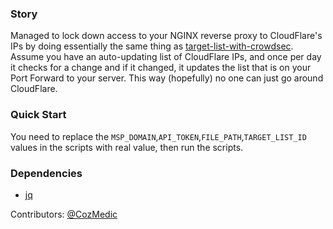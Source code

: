 ### Story

Managed to lock down access to your NGINX reverse proxy to CloudFlare's IPs by doing essentially the same thing as [target-list-with-crowdsec](../target-list-with-crowdsec). Assume you have an auto-updating list of CloudFlare IPs, and once per day it checks for a change and if it changed, it updates the list that is on your Port Forward to your server. This way (hopefully) no one can just go around CloudFlare.


### Quick Start

You need to replace the `MSP_DOMAIN`,`API_TOKEN`,`FILE_PATH`,`TARGET_LIST_ID` values in the scripts with real value, then run the scripts.

### Dependencies
- [jq](https://jqlang.github.io/jq/tutorial/)


Contributors: [@CozMedic](https://github.com/CozMedic)